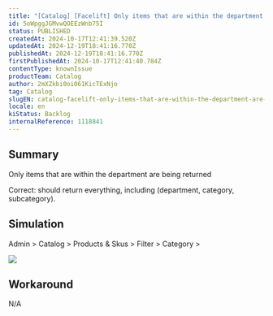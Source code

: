 ```yaml
---
title: "[Catalog] [Facelift] Only items that are within the department are being returned"
id: 5oWpggJGMvwQOEEzWnb75I
status: PUBLISHED
createdAt: 2024-10-17T12:41:39.520Z
updatedAt: 2024-12-19T18:41:16.770Z
publishedAt: 2024-12-19T18:41:16.770Z
firstPublishedAt: 2024-10-17T12:41:40.784Z
contentType: knownIssue
productTeam: Catalog
author: 2mXZkbi0oi061KicTExNjo
tag: Catalog
slugEN: catalog-facelift-only-items-that-are-within-the-department-are-being-returned
locale: en
kiStatus: Backlog
internalReference: 1118841
---
```


## Summary


Only items that are within the department are being returned

Correct: should return everything, including (department, category, subcategory).


##

## Simulation



Admin > Catalog > Products & Skus > Filter > Category >

 ![](https://vtexhelp.zendesk.com/attachments/token/ZOXAIFwVnbl56yduHjYVrjfUM/?name=image.png)


##

## Workaround


N/A






